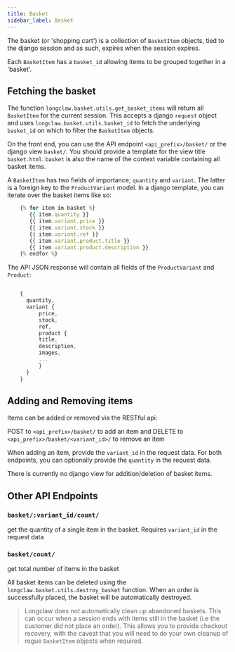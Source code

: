 ```yaml
---
title: Basket
sidebar_label: Basket
---
```


The basket (or 'shopping cart') is a collection of `BasketItem` objects, tied to the django session and as such, expires when the session expires.

Each `BasketItem` has a `basket_id` allowing items to be grouped together in a 'basket'.

## Fetching the basket


The function `longclaw.basket.utils.get_basket_items` will return all `BasketItem` for the current
session. This accepts a django `request` object and uses `longclaw.basket.utils.basket_id` to 
fetch the underlying `basket_id` on which to filter the `BasketItem` objects. 

On the front end, you can use the API endpoint  `<api_prefix>/basket/` or the django view `basket/`. You should
provide a template for the view title `basket.html`. `basket` is also the name of the context variable 
containing all basket items.

A `BasketItem` has two fields of importance; `quantity` and `variant`. The latter is a foreign key to the 
`ProductVariant` model. 
In a django template, you can iterate over the basket items like so:

```javascript
    {% for item in basket %}
       {{ item.quantity }}
       {{ item.variant.price }}
       {{ item.variant.stock }}
       {{ item.variant.ref }}
       {{ item.variant.product.title }}
       {{ item.variant.product.description }}
    {% endfor %}
```
The API JSON response will contain all fields of the `ProductVariant` and `Product`:

```javascript

    {
      quantity,
      variant { 
          price,
          stock,
          ref,
          product {
          title,
          description,
          images,
          ...
          }
      }
    }
```

## Adding and Removing items


Items can be added or removed via the RESTful api:

POST to `<api_prefix>/basket/` to add an item and DELETE to `<api_prefix>/basket/<variant_id>/` to remove an item

When adding an item, provide the `variant_id` in the request data. For both endpoints, you can optionally provide the `quantity` in 
the request data.

There is currently no django view for addition/deletion of basket items. 

## Other API Endpoints

### `basket/:variant_id/count/`
  get the quantity of a single item in the basket. Requires `variant_id` in the request data

### `basket/count/`
  get total number of items in the basket

All basket items can be deleted using the `longclaw.basket.utils.destroy_basket` function.
When an order is successfully placed, the basket will be automatically destroyed.

> Longclaw does not automatically clean up abandoned baskets. This can occur when a session ends 
  with items still in the basket (i.e the customer did not place an order). This allows you to provide checkout recovery,
  with the caveat that you will need to do your own cleanup of rogue `BasketItem` objects when required.
